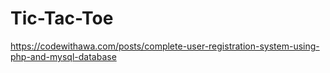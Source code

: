 # Tic-Tac-Toe
https://codewithawa.com/posts/complete-user-registration-system-using-php-and-mysql-database

